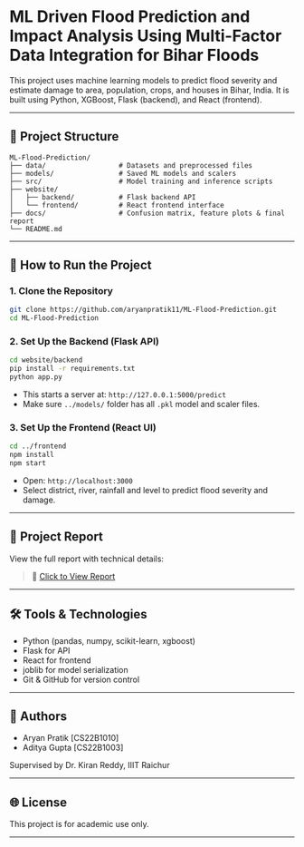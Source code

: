 # ML Driven Flood Prediction and Impact Analysis Using Multi-Factor Data Integration for Bihar Floods

This project uses machine learning models to predict flood severity and estimate damage to area, population, crops, and houses in Bihar, India. It is built using Python, XGBoost, Flask (backend), and React (frontend).

---

## 📁 Project Structure

```
ML-Flood-Prediction/
├── data/                  # Datasets and preprocessed files
├── models/                # Saved ML models and scalers
├── src/                   # Model training and inference scripts
├── website/
│   ├── backend/           # Flask backend API
│   └── frontend/          # React frontend interface
├── docs/                  # Confusion matrix, feature plots & final report
└── README.md             
```

---

## 🚀 How to Run the Project

### 1. Clone the Repository

```bash
git clone https://github.com/aryanpratik11/ML-Flood-Prediction.git
cd ML-Flood-Prediction
```

### 2. Set Up the Backend (Flask API)

```bash
cd website/backend
pip install -r requirements.txt
python app.py
```

* This starts a server at: `http://127.0.0.1:5000/predict`
* Make sure `../models/` folder has all `.pkl` model and scaler files.

### 3. Set Up the Frontend (React UI)

```bash
cd ../frontend
npm install
npm start
```

* Open: `http://localhost:3000`
* Select district, river, rainfall and level to predict flood severity and damage.


---

## 📄 Project Report

View the full report with technical details:

> 📓 [Click to View Report](./doca/Mini_Project_Report.pdf)


---

## 🛠️ Tools & Technologies

* Python (pandas, numpy, scikit-learn, xgboost)
* Flask for API
* React for frontend
* joblib for model serialization
* Git & GitHub for version control

---

## 📢 Authors

* Aryan Pratik \[CS22B1010]
* Aditya Gupta \[CS22B1003]

Supervised by Dr. Kiran Reddy, IIIT Raichur

---

## 🌐 License

This project is for academic use only.

---
